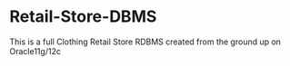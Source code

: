 # Retail-Store-DBMS
This is a full Clothing Retail Store RDBMS created from the ground up on Oracle11g/12c
